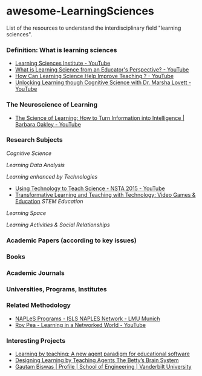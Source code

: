 # awesome-LearningSciences
List of the resources to understand the interdisciplinary field "learning sciences". 

### Definition: What is learning sciences
* [Learning Sciences Institute - YouTube](https://www.youtube.com/watch?v=JPeysRl8m0U)
* [What is Learning Science from an Educator's Perspective? - YouTube](https://www.youtube.com/watch?v=YFAFnbfKnRU)
* [How Can Learning Science Help Improve Teaching ? - YouTube](https://www.youtube.com/watch?v=2irinfivjfY)
* [Unlocking Learning though Cognitive Science with Dr. Marsha Lovett - YouTube](https://www.youtube.com/watch?v=pJbIXGRQ7VE)

### The Neuroscience of Learning
* [The Science of Learning: How to Turn Information into Intelligence | Barbara Oakley - YouTube](https://www.youtube.com/watch?v=1FvYJhpNvHY)
### Research Subjects
_Cognitive Science_

_Learning Data Analysis_

_Learning enhanced by Technologies_

* [Using Technology to Teach Science - NSTA 2015 - YouTube](https://www.youtube.com/watch?v=gt0yZHAbKUc)
* [Transformative Learning and Teaching with Technology: Video Games & Education](https://www.youtube.com/watch?v=VbR6dr6ZVaw)
_STEM Education_ 

_Learning Space_

_Learning Activities & Social Relationships_


### Academic Papers (according to key issues)

### Books

### Academic Journals

### Universities, Programs, Institutes

### Related Methodology

* [NAPLeS Programs - ISLS NAPLES Network - LMU Munich](http://isls-naples.psy.lmu.de/members/programs/index.html)
* [Roy Pea - Learning in a Networked World - YouTube](https://www.youtube.com/watch?v=SJCisId2wI0&t=131s)


### Interesting Projects

* [Learning by teaching: A new agent paradigm for educational software](http://www.compassproject.net/sadhana/Teaching/readings/Biswasaai-journal2005.pdf)
* [Designing Learning by Teaching Agents The Betty’s Brain System](http://citeseerx.ist.psu.edu/viewdoc/download?doi=10.1.1.606.8020&rep=rep1&type=pdf)
* [Gautam Biswas | Profile | School of Engineering | Vanderbilt University](https://engineering.vanderbilt.edu/bio/gautam-biswas)
